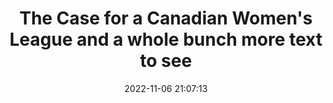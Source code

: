 ---
title: The Case for a Canadian Women's League and a whole bunch more text to see
date: 2022-11-06 21:07:13
mainimage: soccer2.jpg
---